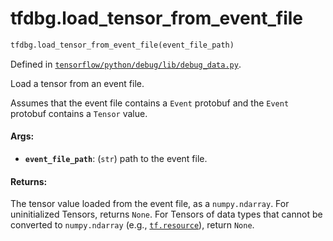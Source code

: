 <div itemscope itemtype="http://developers.google.com/ReferenceObject">
<meta itemprop="name" content="tfdbg.load_tensor_from_event_file" />
<meta itemprop="path" content="Stable" />
</div>

# tfdbg.load_tensor_from_event_file

``` python
tfdbg.load_tensor_from_event_file(event_file_path)
```



Defined in [`tensorflow/python/debug/lib/debug_data.py`](https://www.tensorflow.org/code/tensorflow/python/debug/lib/debug_data.py).

Load a tensor from an event file.

Assumes that the event file contains a `Event` protobuf and the `Event`
protobuf contains a `Tensor` value.

#### Args:

* <b>`event_file_path`</b>: (`str`) path to the event file.


#### Returns:

The tensor value loaded from the event file, as a `numpy.ndarray`. For
uninitialized Tensors, returns `None`. For Tensors of data types that
cannot be converted to `numpy.ndarray` (e.g., <a href="../tf/resource.md"><code>tf.resource</code></a>), return
`None`.